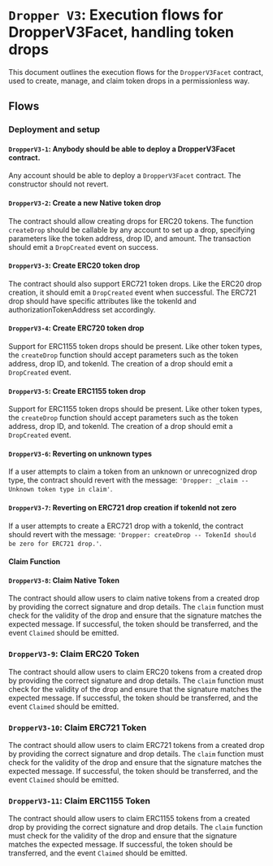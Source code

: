 
# `Dropper V3`: Execution flows for DropperV3Facet, handling token drops

This document outlines the execution flows for the `DropperV3Facet` contract, used to create, manage, and claim token drops in a permissionless way.

## Flows

### Deployment and setup

#### `DropperV3-1`: Anybody should be able to deploy a DropperV3Facet contract.

Any account should be able to deploy a `DropperV3Facet` contract. The constructor should not revert.

#### `DropperV3-2`: Create a new Native token drop

The contract should allow creating drops for ERC20 tokens. The function `createDrop` should be callable by any account to set up a drop, specifying parameters like the token address, drop ID, and amount. The transaction should emit a `DropCreated` event on success.

#### `DropperV3-3`: Create ERC20 token drop

The contract should also support ERC721 token drops. Like the ERC20 drop creation, it should emit a `DropCreated` event when successful. The ERC721 drop should have specific attributes like the tokenId and authorizationTokenAddress set accordingly.

#### `DropperV3-4`: Create ERC720 token drop

Support for ERC1155 token drops should be present. Like other token types, the `createDrop` function should accept parameters such as the token address, drop ID, and tokenId. The creation of a drop should emit a `DropCreated` event.

#### `DropperV3-5`: Create ERC1155 token drop

Support for ERC1155 token drops should be present. Like other token types, the `createDrop` function should accept parameters such as the token address, drop ID, and tokenId. The creation of a drop should emit a `DropCreated` event.

#### `DropperV3-6`: Reverting on unknown types

If a user attempts to claim a token from an unknown or unrecognized drop type, the contract should revert with the message: `'Dropper: _claim -- Unknown token type in claim'`.

#### `DropperV3-7`: Reverting on ERC721 drop creation if tokenId not zero

If a user attempts to create a ERC721 drop with a tokenId, the contract should revert with the message: `'Dropper: createDrop -- TokenId should be zero for ERC721 drop.'`.

#### Claim Function

#### `DropperV3-8`: Claim Native Token

The contract should allow users to claim native tokens from a created drop by providing the correct signature and drop details. The `claim` function must check for the validity of the drop and ensure that the signature matches the expected message. If successful, the token should be transferred, and the event `Claimed` should be emitted.

### `DropperV3-9`: Claim ERC20 Token 

The contract should allow users to claim ERC20 tokens from a created drop by providing the correct signature and drop details. The `claim` function must check for the validity of the drop and ensure that the signature matches the expected message. If successful, the token should be transferred, and the event `Claimed` should be emitted.

### `DropperV3-10`: Claim ERC721 Token

The contract should allow users to claim ERC721 tokens from a created drop by providing the correct signature and drop details. The `claim` function must check for the validity of the drop and ensure that the signature matches the expected message. If successful, the token should be transferred, and the event `Claimed` should be emitted.

### `DropperV3-11`: Claim ERC1155 Token

The contract should allow users to claim ERC1155 tokens from a created drop by providing the correct signature and drop details. The `claim` function must check for the validity of the drop and ensure that the signature matches the expected message. If successful, the token should be transferred, and the event `Claimed` should be emitted.